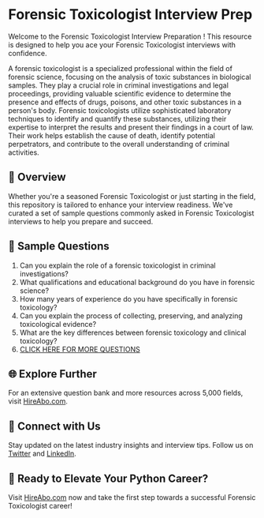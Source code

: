 # Forensic Toxicologist Interview Prep

Welcome to the Forensic Toxicologist Interview Preparation ! This resource is designed to help you ace your Forensic Toxicologist interviews with confidence.

A forensic toxicologist is a specialized professional within the field of forensic science, focusing on the analysis of toxic substances in biological samples. They play a crucial role in criminal investigations and legal proceedings, providing valuable scientific evidence to determine the presence and effects of drugs, poisons, and other toxic substances in a person's body. Forensic toxicologists utilize sophisticated laboratory techniques to identify and quantify these substances, utilizing their expertise to interpret the results and present their findings in a court of law. Their work helps establish the cause of death, identify potential perpetrators, and contribute to the overall understanding of criminal activities.

## 🚀 Overview

Whether you're a seasoned Forensic Toxicologist or just starting in the field, this repository is tailored to enhance your interview readiness. We've curated a set of sample questions commonly asked in Forensic Toxicologist interviews to help you prepare and succeed.

## 📝 Sample Questions

1. Can you explain the role of a forensic toxicologist in criminal investigations?
2. What qualifications and educational background do you have in forensic science?
3. How many years of experience do you have specifically in forensic toxicology?
4. Can you explain the process of collecting, preserving, and analyzing toxicological evidence?
5. What are the key differences between forensic toxicology and clinical toxicology?
6. [CLICK HERE FOR MORE QUESTIONS](https://hireabo.com/job/9_4_6/Forensic%20Toxicologist)

## 🌐 Explore Further

For an extensive question bank and more resources across 5,000 fields, visit [HireAbo.com](https://www.hireabo.com).

## 📱 Connect with Us

Stay updated on the latest industry insights and interview tips. Follow us on [Twitter](https://twitter.com/hireabo) and [LinkedIn](https://www.linkedin.com/in/hire-abo-3609972a8/).

## 🚀 Ready to Elevate Your Python Career?

Visit [HireAbo.com](https://www.hireabo.com) now and take the first step towards a successful Forensic Toxicologist career!